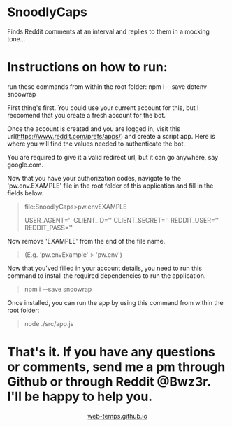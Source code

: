 # SnoodlyCaps
 Finds Reddit comments at an interval and replies to them in a mocking tone...


# Instructions on how to run:

run these commands from within the root folder:
    npm i --save dotenv snoowrap



First thing's first. You could use your current account for this, but I reccomend that you create a fresh account for the bot.

Once the account is created and you are logged in, visit this url(https://www.reddit.com/prefs/apps/) and create a script app. Here is where you will find the values needed to authenticate the bot. 

You are required to give it a valid redirect url, but it can go anywhere, say google.com.

Now that you have your authorization codes, navigate to the 'pw.env.EXAMPLE' file in the root folder of this application and fill in the fields below.

>file:SnoodlyCaps>pw.envEXAMPLE
>
>   USER_AGENT=''
>   CLIENT_ID=''
>   CLIENT_SECRET=''
>   REDDIT_USER=''
>   REDDIT_PASS=''


Now remove 'EXAMPLE' from the end of the file name.

> (E.g. 'pw.envExample' > 'pw.env')


Now that you'ved filled in your account details, you need to run this command to install the required dependencies to run the application.

> npm i --save snoowrap

Once installed, you can run the app by using this command from within the root folder:

> node ./src/app.js

# That's it. If you have any questions or comments, send me a pm through Github or through Reddit @Bwz3r. I'll be happy to help you.
<div style="text-align:center">

<a href="https://www.web-temps.github.io">web-temps.github.io</a>
</div>